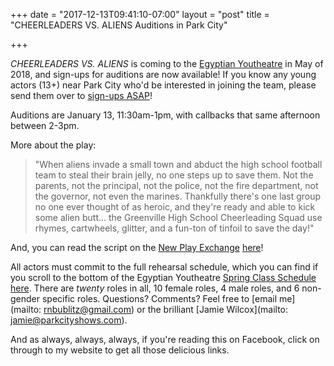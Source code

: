+++
date = "2017-12-13T09:41:10-07:00"
layout = "post"
title = "CHEERLEADERS VS. ALIENS Auditions in Park City"

+++

*CHEERLEADERS VS. ALIENS* is coming to the [Egyptian Youtheatre](https://www.egyptiantheatrecompany.org/youtheatre) in May of 2018, and sign-ups for auditions are now available! If you know any young actors (13+) near Park City who'd be interested in joining the team, please send them over to [sign-ups ASAP](https://events.r20.constantcontact.com/register/eventReg?oeidk=a07eeut210r46876b2c&oseq=&c=&ch=)! 

Auditions are January 13, 11:30am-1pm, with callbacks that same afternoon between 2-3pm.

More about the play:

>"When aliens invade a small town and abduct the high school football team to steal their brain jelly, no one steps up to save them. Not the parents, not the principal, not the police, not the fire department, not the governor, not even the marines. Thankfully there's one last group no one ever thought of as heroic, and they're ready and able to kick some alien butt... the Greenville High School Cheerleading Squad use rhymes, cartwheels, glitter, and a fun-ton of tinfoil to save the day!"

And, you can read the script on the [New Play Exchange](https://newplayexchange.org/users/275/rachel-bublitz) [here](https://newplayexchange.org/plays/119869/cheerleaders-vs-aliens)!

All actors must commit to the full rehearsal schedule, which you can find if you scroll to the bottom of the Egyptian Youtheatre [Spring Class Schedule here](https://www.egyptiantheatrecompany.org/youtheatre). There are *twenty* roles in all, 10 female roles, 4 male roles, and 6 non-gender specific roles. Questions? Comments? Feel free to [email me](mailto: rnbublitz@gmail.com) or the brilliant [Jamie Wilcox](mailto: jamie@parkcityshows.com). 

And as always, always, always, if you're reading this on Facebook, click on through to my website to get all those delicious links.